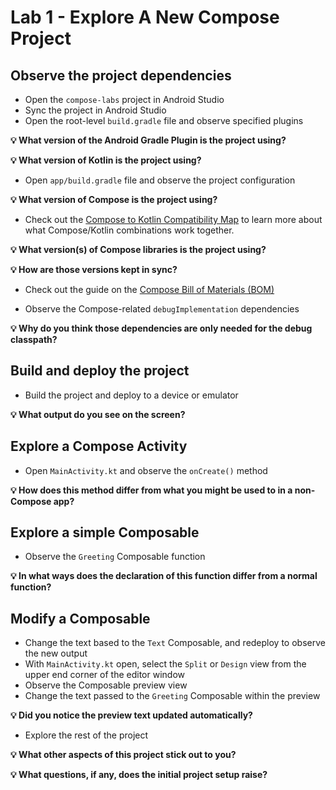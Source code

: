 # Lab 1 - Explore A New Compose Project

## Observe the project dependencies
- Open the `compose-labs` project in Android Studio
- Sync the project in Android Studio
- Open the root-level `build.gradle` file and observe specified plugins

**💡 What version of the Android Gradle Plugin is the project using?**

**💡 What version of Kotlin is the project using?**

- Open `app/build.gradle` file and observe the project configuration

**💡 What version of Compose is the project using?**
- Check out the [Compose to Kotlin Compatibility Map](https://developer.android.com/jetpack/androidx/releases/compose-kotlin) to learn more about what Compose/Kotlin combinations work together.

**💡 What version(s) of Compose libraries is the project using?**

**💡 How are those versions kept in sync?**
- Check out the guide on the [Compose Bill of Materials (BOM)](https://developer.android.com/jetpack/compose/bom)

- Observe the Compose-related `debugImplementation` dependencies

**💡 Why do you think those dependencies are only needed for the debug classpath?**

## Build and deploy the project
- Build the project and deploy to a device or emulator

**💡 What output do you see on the screen?**

## Explore a Compose Activity
- Open `MainActivity.kt` and observe the `onCreate()` method

**💡 How does this method differ from what you might be used to in a
non-Compose app?**

## Explore a simple Composable
- Observe the `Greeting` Composable function

**💡 In what ways does the declaration of this function differ from a
normal function?**

## Modify a Composable
- Change the text based to the `Text` Composable, and redeploy to observe the new output
- With `MainActivity.kt` open, select the `Split` or `Design` view from the upper end corner of the editor window
- Observe the Composable preview view
- Change the text passed to the `Greeting` Composable within the preview

**💡 Did you notice the preview text updated automatically?**

- Explore the rest of the project

**💡 What other aspects of this project stick out to you?**

**💡 What questions, if any, does the initial project setup raise?**